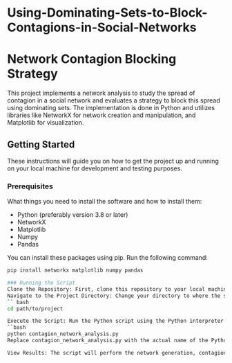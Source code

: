 # Using-Dominating-Sets-to-Block-Contagions-in-Social-Networks

# Network Contagion Blocking Strategy

This project implements a network analysis to study the spread of contagion in a social network and evaluates a strategy to block this spread using dominating sets. The implementation is done in Python and utilizes libraries like NetworkX for network creation and manipulation, and Matplotlib for visualization.

## Getting Started

These instructions will guide you on how to get the project up and running on your local machine for development and testing purposes.

### Prerequisites

What things you need to install the software and how to install them:

- Python (preferably version 3.8 or later)
- NetworkX
- Matplotlib
- Numpy
- Pandas

You can install these packages using pip. Run the following command:

```bash
pip install networkx matplotlib numpy pandas

### Running the Script
Clone the Repository: First, clone this repository to your local machine using git clone.
Navigate to the Project Directory: Change your directory to where the script is located.
`` bash
cd path/to/project

Execute the Script: Run the Python script using the Python interpreter.
``bash
python contagion_network_analysis.py
Replace contagion_network_analysis.py with the actual name of the Python script.

View Results: The script will perform the network generation, contagion simulation, blocking strategy application, and comparative analysis. It will output the results to the console and save detailed data to a CSV file. Additionally, it will display visualizations of the network contagion spread.

